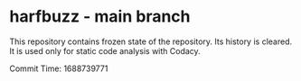 # harfbuzz - main branch

This repository contains frozen state of the repository.
Its history is cleared. It is used only for static code
analysis with Codacy.

Commit Time: 1688739771